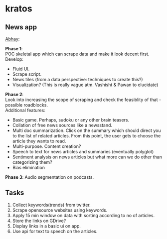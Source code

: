 # kratos

 
 ## News app
[Abhay](https://github.com/abhay-iy97):

**Phase 1**:   
POC skeletal app which can scrape data and make it look decent first.  
Develop:
- Fluid UI.
- Scrape script.
- News tiles (from a data perspective: techniques to create this?)
- Visualization? (This is really vague atm. Vashisht & Pawan to elucidate)
  

**Phase 2**:   
Look into increasing the scope of scraping and check the feasiblity of that - possible roadblocks.   
Additional features: 
  - Basic game. Perhaps, sudoku or any other brain teasers.
  - Collation of free news sources like a newsstand.  
  - Multi doc summarization. Click on the summary which should direct you to the list of related articles. From this point, the user gets to choose the article they wants to read.
  - Multi-purpose. Content creation? 
  - Speech to text for news articles and summaries (eventually polyglot)
  - Sentiment analysis on news articles but what more can we do other than categorizing them? 
  - Bias elimination

**Phase 3**:
Audio segmentation on podcasts. 


## Tasks  
1. Collect keywords(trends) from twitter.   
2. Scrape opensource websites using keywords.   
3. Apply 15 min window on data with sorting according to no of articles.   
4. Store the links on GDrive?   
5. Display links in a basic ui on app.   
6. Use api for text to speech on the articles.   
